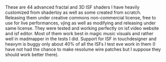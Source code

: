 These are 44 advanced fractal and 3D ISF shaders I have heavily customized from shadertoy as well as some created from scratch. Releasing them under creative commons non-commercial license, free to use for live performances, vjing as well as modifying and releasing under same license. They were tested and working perfectly on isf.video website and isf editor. Most of them work best in magic music visuals and rather well in madmapper in the tests I did. Support for ISF in touchdesigner and heavym is buggy only about 40% of all the ISFs I test eve work in them (I have not had the chance to make resolume wire patches but I suppose they should work better there).
